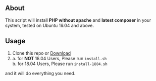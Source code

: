 ## About
This script will install **PHP without apache** and **latest composer** in your system, tested on Ubuntu 16.04 and above.

## Usage
1. Clone this repo or [Download](https://github.com/zxp86021/php-setup/archive/master.zip)
2. a. for **NOT** 18.04 Users, Please run `install.sh`  
    b. for 18.04 Users, Please run `install-1804.sh`
  
and it will do everything you need.
